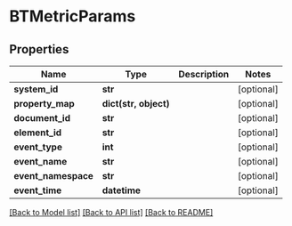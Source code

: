 # BTMetricParams

## Properties
Name | Type | Description | Notes
------------ | ------------- | ------------- | -------------
**system_id** | **str** |  | [optional] 
**property_map** | **dict(str, object)** |  | [optional] 
**document_id** | **str** |  | [optional] 
**element_id** | **str** |  | [optional] 
**event_type** | **int** |  | [optional] 
**event_name** | **str** |  | [optional] 
**event_namespace** | **str** |  | [optional] 
**event_time** | **datetime** |  | [optional] 

[[Back to Model list]](../README.md#documentation-for-models) [[Back to API list]](../README.md#documentation-for-api-endpoints) [[Back to README]](../README.md)


